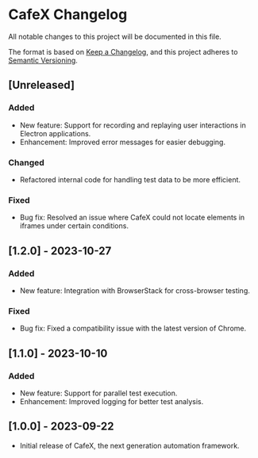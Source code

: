 # CafeX Changelog

All notable changes to this project will be documented in this file.

The format is based on [Keep a Changelog](https://keepachangelog.com/en/1.0.0/),
and this project adheres to [Semantic Versioning](https://semver.org/spec/v2.0.0.html).

## [Unreleased] 
### Added
- New feature: Support for recording and replaying user interactions in Electron applications.
- Enhancement: Improved error messages for easier debugging.

### Changed
- Refactored internal code for handling test data to be more efficient.

### Fixed
- Bug fix: Resolved an issue where CafeX could not locate elements in iframes under certain conditions.


## [1.2.0] - 2023-10-27
### Added
- New feature: Integration with BrowserStack for cross-browser testing.

### Fixed
- Bug fix: Fixed a compatibility issue with the latest version of Chrome.

## [1.1.0] - 2023-10-10
### Added
- New feature: Support for parallel test execution.
- Enhancement: Improved logging for better test analysis.

## [1.0.0] - 2023-09-22
- Initial release of CafeX, the next generation automation framework.